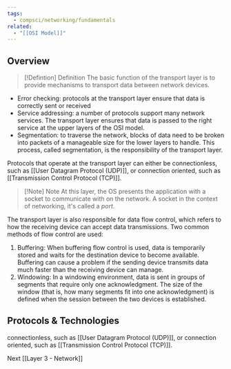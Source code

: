 ```yaml
---
tags:
  - compsci/networking/fundamentals
related:
  - "[[OSI Model]]"
---
```


## Overview


> [!Defintion] Definition
> The basic function of the transport layer is to provide mechanisms to transport data between network devices.

- Error checking: protocols at the transport layer ensure that data is correctly sent or received
- Service addressing: a number of protocols support many network services. The transport layer ensures that data is passed to the right service at the upper layers of the OSI model.
- Segmentation: to traverse the network, blocks of data need to be broken into packets of a manageable size for the lower layers to handle. This process, called segmentation, is the responsibility of the transport layer.

Protocols that operate at the transport layer can either be connectionless, such as [[User Datagram Protocol (UDP)]], or connection oriented, such as [[Transmission Control Protocol (TCP)]]. 


> [!Note] Note
> At this layer, the OS presents the application with a socket to communicate with on the network. A socket in the context of networking, it's called a *port*.

The transport layer is also responsible for data flow control, which refers to how the receiving device can accept data transmissions. Two common methods of flow control are used:

1. Buffering: When buffering flow control is used, data is temporarily stored and waits for the destination device to become available. Buffering can cause a problem if the sending device transmits data much faster than the receiving device can manage.
2. Windowing: In a windowing environment, data is sent in groups of segments that require only one acknowledgment. The size of the window (that is, how many segments fit into one acknowledgment) is defined when the session between the two devices is established.


## Protocols & Technologies

connectionless, such as [[User Datagram Protocol (UDP)]], or connection oriented, such as [[Transmission Control Protocol (TCP)]].

Next [[Layer 3 - Network]]